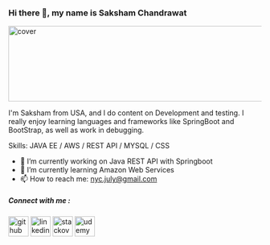 <!-- ### Hi there 👋


**Chandrawat/chandrawat** is a ✨ _special_ ✨ repository because its `README.md` (this file) appears on your GitHub profile.

Here are some ideas to get you started:

- 🔭 I’m currently working on ...
- 🌱 I’m currently learning ...
- 👯 I’m looking to collaborate on ...
- 🤔 I’m looking for help with ...
- 💬 Ask me about ...
- 📫 How to reach me: ...
- 😄 Pronouns: ...
- ⚡ Fun fact: ...

 I also enjoy , ui, ux, and design in general.
-->

### Hi there 👋, my name is Saksham Chandrawat
<img src='https://cdn.solace.com/wp-content/uploads/2018/12/spring-boot-java.jpg' alt='cover' height='150' width='1250'>

I'm Saksham from USA, and I do content on Development and testing. I really enjoy learning languages and frameworks like SpringBoot and BootStrap, as well as work in debugging.

Skills: JAVA EE / AWS / REST API / MYSQL / CSS

- 🔭 I’m currently working on Java REST API with Springboot  
- 🌱 I’m currently learning Amazon Web Services 
- 📫 How to reach me: nyc.july@gmail.com 

##### Connect with me : 
[<img src='https://cdn.jsdelivr.net/npm/simple-icons@3.0.1/icons/github.svg' alt='github' height='40'>](https://github.com/https://github.com/Chandrawat) [<img src='https://cdn.jsdelivr.net/npm/simple-icons@3.0.1/icons/linkedin.svg' alt='linkedin' height='40'>](https://www.linkedin.com/in/https://www.linkedin.com/in/sakshamchandrawat/)  [<img src='https://cdn.jsdelivr.net/npm/simple-icons@3.0.1/icons/stackoverflow.svg' alt='stackoverflow' height='40'>](https://stackoverflow.com/users/chandrawat)  [<img src='https://cdn.jsdelivr.net/npm/simple-icons@3.0.1/icons/udemy.svg' alt='udemy' height='40'>](https://www.udemy.com/user/saksham-chandrawat/)  
